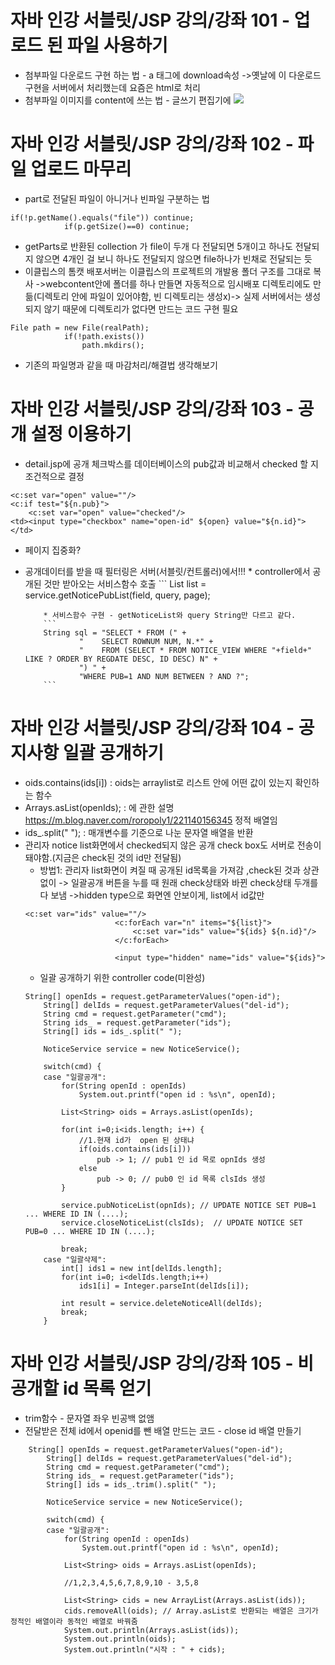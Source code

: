 # 자바 인강 서블릿/JSP 강의/강좌 101 - 업로드 된 파일 사용하기
* 첨부파일 다운로드 구현 하는 법 - a 태그에 download속성 ->옛날에 이 다운로드 구현을 서버에서 처리했는데 요즘은 html로 처리
* 첨부파일 이미지를 content에 쓰는 법 - 글쓰기 편집기에 <img src="/upload/img1.jpg">

# 자바 인강 서블릿/JSP 강의/강좌 102 - 파일 업로드 마무리
* part로 전달된 파일이 아니거나 빈파일 구분하는 법
```
if(!p.getName().equals("file")) continue;
			if(p.getSize()==0) continue;
```
* getParts로 반환된 collection<part> 가 file이 두개 다 전달되면 5개이고 하나도 전달되지 않으면 4개인 걸 보니 하나도 전달되지 않으면 file하나가 빈채로 전달되는 듯
* 이클립스의 톰캣 배포서버는 이클립스의 프로젝트의 개발용 폴더 구조를 그대로 복사 ->webcontent안에 폴더를 하나 만들면 자동적으로 임시배포 디렉토리에도 만듦(디렉토리 안에 파일이 있어야함, 빈 디렉토리는 생성x)->  실제 서버에서는 생성되지 않기 때문에 디렉토리가 없다면 만드는 코드 구현 필요
```
File path = new File(realPath);
			if(!path.exists())
				path.mkdirs();
```
* 기존의 파일명과 같을 때 마감처리/해결법 생각해보기
  
# 자바 인강 서블릿/JSP 강의/강좌 103 - 공개 설정 이용하기
* detail.jsp에 공개 체크박스를 데이터베이스의 pub값과 비교해서 checked 할 지 조건적으로 결정
```
<c:set var="open" value=""/>
<c:if test="${n.pub}">
	<c:set var="open" value="checked"/>
<td><input type="checkbox" name="open-id" ${open} value="${n.id}"></td>
```
* 페이지 집중화?
* 공개데이터를 받을 때 필터링은 서버(서블릿/컨트롤러)에서!!!
		* controller에서 공개된 것만 받아오는 서비스함수 호출
		```
			List<NoticeView> list = service.getNoticePubList(field, query, page);

    ```
		* 서비스함수 구현 - getNoticeList와 query String만 다르고 같다.
		```
		String sql = "SELECT * FROM (" + 
				"    SELECT ROWNUM NUM, N.*" + 
				"    FROM (SELECT * FROM NOTICE_VIEW WHERE "+field+" LIKE ? ORDER BY REGDATE DESC, ID DESC) N" + 
				") " + 
				"WHERE PUB=1 AND NUM BETWEEN ? AND ?";
		```
	
#  자바 인강 서블릿/JSP 강의/강좌 104 - 공지사항 일괄 공개하기
* oids.contains(ids[i]) : oids는 arraylist로 리스트 안에 어떤 값이 있는지 확인하는 함수 
* Arrays.asList(openIds); : 에 관한 설명 https://m.blog.naver.com/roropoly1/221140156345 정적 배열임
* ids_.split(" "); : 매개변수를 기준으로 나눈 문자열 배열을 반환
*  관리자 notice list화면에서 checked되지 않은 공개 check box도 서버로 전송이 돼야함.(지금은 check된 것의 id만 전달됨)
   * 방법1: 관리자 list화면이 켜질 때 공개된 id목록을 가져감	,check된 것과 상관없이 -> 일괄공개 버튼을 누를 때 원래 check상태와 바뀐 check상태 두개를 다 보냄 ->hidden type으로 화면엔 안보이게, list에서 id값만
	```
	<c:set var="ids" value=""/>
						<c:forEach var="n" items="${list}">
							<c:set var="ids" value="${ids} ${n.id}"/>
						</c:forEach>
						
						<input type="hidden" name="ids" value="${ids}">
	```
	* 일괄 공개하기 위한 controller code(미완성)
	```
	String[] openIds = request.getParameterValues("open-id");
		String[] delIds = request.getParameterValues("del-id");
		String cmd = request.getParameter("cmd");
		String ids_ = request.getParameter("ids");
		String[] ids = ids_.split(" ");
		
		NoticeService service = new NoticeService();
		
		switch(cmd) {
		case "일괄공개":
			for(String openId : openIds)
				System.out.printf("open id : %s\n", openId);
			
			List<String> oids = Arrays.asList(openIds);
			
			for(int i=0;i<ids.length; i++) {
				//1.현재 id가  open 된 상태냐
				if(oids.contains(ids[i]))
					pub -> 1; // pub1 인 id 목로 opnIds 생성
				else
					pub -> 0; // pub0 인 id 목록 clsIds 생성
			}			
			
			service.pubNoticeList(opnIds); // UPDATE NOTICE SET PUB=1 ... WHERE ID IN (....);
			service.closeNoticeList(clsIds);  // UPDATE NOTICE SET PUB=0 ... WHERE ID IN (....);
			
			break;
		case "일괄삭제":
			int[] ids1 = new int[delIds.length];
			for(int i=0; i<delIds.length;i++)
				ids1[i] = Integer.parseInt(delIds[i]);
			
			int result = service.deleteNoticeAll(delIds);
			break;
		}
	```
																				
# 자바 인강 서블릿/JSP 강의/강좌 105 - 비공개할 id 목록 얻기
* trim함수 - 문자열 좌우 빈공백 없앰
* 전달받은 전체 id에서 openid를 뺀 배열 만드는 코드 - close id 배열 만들기
```
	String[] openIds = request.getParameterValues("open-id");
		String[] delIds = request.getParameterValues("del-id");
		String cmd = request.getParameter("cmd");
		String ids_ = request.getParameter("ids");
		String[] ids = ids_.trim().split(" ");
		
		NoticeService service = new NoticeService();
		
		switch(cmd) {
		case "일괄공개":
			for(String openId : openIds)
				System.out.printf("open id : %s\n", openId);
			
			List<String> oids = Arrays.asList(openIds);
			
			//1,2,3,4,5,6,7,8,9,10 - 3,5,8
			
			List<String> cids = new ArrayList(Arrays.asList(ids));
			cids.removeAll(oids); // Array.asList로 반환되는 배열은 크기가 정적인 배열이라 동적인 배열로 바꿔줌
			System.out.println(Arrays.asList(ids));
			System.out.println(oids);
			System.out.println("시작 : " + cids);
```
